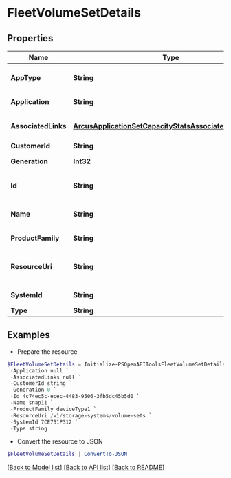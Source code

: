 # FleetVolumeSetDetails
## Properties

Name | Type | Description | Notes
------------ | ------------- | ------------- | -------------
**AppType** | **String** | Application name &#x60;Filter&#x60; | [optional] 
**Application** | **String** | Application name | [optional] 
**AssociatedLinks** | [**ArcusApplicationSetCapacityStatsAssociatedLinksInner[]**](ArcusApplicationSetCapacityStatsAssociatedLinksInner.md) | Associated Links Details | [optional] 
**CustomerId** | **String** | customerId | [optional] 
**Generation** | **Int32** | generation &#x60;Filter, Sort&#x60; | [optional] 
**Id** | **String** | id of the volume set &#x60;Filter&#x60; | [optional] 
**Name** | **String** | name of volume-set &#x60;Filter, Sort&#x60; | [optional] 
**ProductFamily** | **String** | Product Family | [optional] 
**ResourceUri** | **String** | resourceUri for detailed volume object | [optional] 
**SystemId** | **String** | system ID. &#x60;Filter, Sort&#x60; | [optional] 
**Type** | **String** | type | [optional] 

## Examples

- Prepare the resource
```powershell
$FleetVolumeSetDetails = Initialize-PSOpenAPIToolsFleetVolumeSetDetails  -AppType Oracle Database `
 -Application null `
 -AssociatedLinks null `
 -CustomerId string `
 -Generation 0 `
 -Id 4c74ec5c-ecec-4483-9506-3fb5dc45b5d0 `
 -Name snap11 `
 -ProductFamily deviceType1 `
 -ResourceUri /v1/storage-systems/volume-sets `
 -SystemId 7CE751P312 `
 -Type string
```

- Convert the resource to JSON
```powershell
$FleetVolumeSetDetails | ConvertTo-JSON
```

[[Back to Model list]](../README.md#documentation-for-models) [[Back to API list]](../README.md#documentation-for-api-endpoints) [[Back to README]](../README.md)

